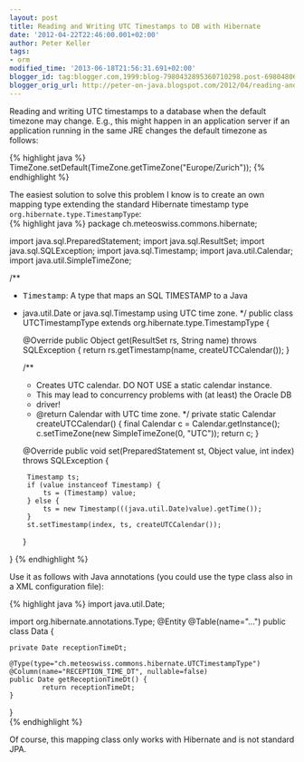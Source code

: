 ```yaml
---
layout: post
title: Reading and Writing UTC Timestamps to DB with Hibernate
date: '2012-04-22T22:46:00.001+02:00'
author: Peter Keller
tags:
- orm
modified_time: '2013-06-18T21:56:31.691+02:00'
blogger_id: tag:blogger.com,1999:blog-7980432895360710298.post-6980480641435646536
blogger_orig_url: http://peter-on-java.blogspot.com/2012/04/reading-and-writing-utc-timestamps-to.html
---
```


Reading and writing UTC timestamps to a database when the default timezone may change. E.g., this might happen in an application server if an application running in the same JRE changes the default timezone as follows:    

{% highlight java %} 
TimeZone.setDefault(TimeZone.getTimeZone("Europe/Zurich")); 
{% endhighlight %} 

The easiest solution to solve this problem I know is to create an own mapping type extending the standard Hibernate timestamp type `org.hibernate.type.TimestampType`:  
{% highlight java %} 
package ch.meteoswiss.commons.hibernate;

import java.sql.PreparedStatement;
import java.sql.ResultSet;
import java.sql.SQLException;
import java.sql.Timestamp;
import java.util.Calendar;
import java.util.SimpleTimeZone;

/**
 * <tt>Timestamp</tt>: A type that maps an SQL TIMESTAMP to a Java
 * java.util.Date or java.sql.Timestamp using UTC time zone.
 */
public class UTCTimestampType extends org.hibernate.type.TimestampType {
     
    @Override
    public Object get(ResultSet rs, String name) throws SQLException {
        return rs.getTimestamp(name, createUTCCalendar());
    } 

   /**
    * Creates UTC calendar. DO NOT USE a static calendar instance.
    * This may lead to concurrency problems with (at least) the Oracle DB
    * driver!
    * @return Calendar with UTC time zone.
    */
    private static Calendar createUTCCalendar() {
        final Calendar c = Calendar.getInstance();
        c.setTimeZone(new SimpleTimeZone(0, "UTC"));
        return c;
    }

    @Override
    public void set(PreparedStatement st, Object value, int index) 
        throws SQLException {
            
        Timestamp ts;
        if (value instanceof Timestamp) {
            ts = (Timestamp) value;
        } else {
            ts = new Timestamp(((java.util.Date)value).getTime());
        }
        st.setTimestamp(index, ts, createUTCCalendar());
    }

}
{% endhighlight %} 

Use it as follows with Java annotations (you could use the type class also 
in a XML configuration file):  

{% highlight java %} 
import java.util.Date;

import org.hibernate.annotations.Type;
@Entity
@Table(name="...")
public class Data {
   
    private Date receptionTimeDt;

    @Type(type="ch.meteoswiss.commons.hibernate.UTCTimestampType")
    @Column(name="RECEPTION_TIME_DT", nullable=false)
    public Date getReceptionTimeDt() {
            return receptionTimeDt;
    }
}    
{% endhighlight %} 

Of course, this mapping class only works with Hibernate and is not standard JPA. 
